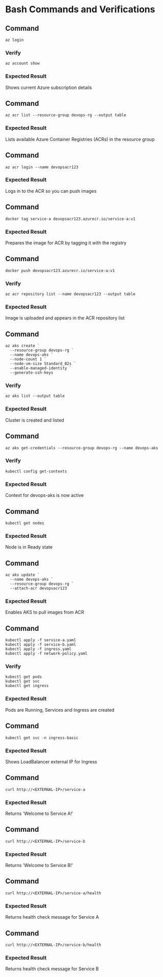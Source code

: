 # Bash Commands and Verifications

## Command
```
az login
```

### Verify
```
az account show
```

### Expected Result
Shows current Azure subscription details


## Command
```
az acr list --resource-group devops-rg --output table
```

### Expected Result
Lists available Azure Container Registries (ACRs) in the resource group


## Command
```
az acr login --name devopsacr123
```

### Expected Result
Logs in to the ACR so you can push images


## Command
```
docker tag service-a devopsacr123.azurecr.io/service-a:v1
```

### Expected Result
Prepares the image for ACR by tagging it with the registry


## Command
```
docker push devopsacr123.azurecr.io/service-a:v1
```

### Verify
```
az acr repository list --name devopsacr123 --output table
```

### Expected Result
Image is uploaded and appears in the ACR repository list


## Command
```
az aks create `
  --resource-group devops-rg `
  --name devops-aks `
  --node-count 1 `
  --node-vm-size Standard_B2s `
  --enable-managed-identity `
  --generate-ssh-keys
```

### Verify
```
az aks list --output table
```

### Expected Result
Cluster is created and listed


## Command
```
az aks get-credentials --resource-group devops-rg --name devops-aks
```

### Verify
```
kubectl config get-contexts
```

### Expected Result
Context for devops-aks is now active


## Command
```
kubectl get nodes
```

### Expected Result
Node is in Ready state


## Command
```
az aks update `
  --name devops-aks `
  --resource-group devops-rg `
  --attach-acr devopsacr123
```

### Expected Result
Enables AKS to pull images from ACR


## Command
```
kubectl apply -f service-a.yaml
kubectl apply -f service-b.yaml
kubectl apply -f ingress.yaml
kubectl apply -f network-policy.yaml
```

### Verify
```
kubectl get pods
kubectl get svc
kubectl get ingress
```

### Expected Result
Pods are Running, Services and Ingress are created


## Command
```
kubectl get svc -n ingress-basic
```

### Expected Result
Shows LoadBalancer external IP for Ingress


## Command
```
curl http://<EXTERNAL-IP>/service-a
```

### Expected Result
Returns 'Welcome to Service A!'


## Command
```
curl http://<EXTERNAL-IP>/service-b
```

### Expected Result
Returns 'Welcome to Service B!'


## Command
```
curl http://<EXTERNAL-IP>/service-a/health
```

### Expected Result
Returns health check message for Service A


## Command
```
curl http://<EXTERNAL-IP>/service-b/health
```

### Expected Result
Returns health check message for Service B

